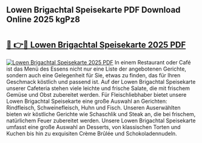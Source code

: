 ## Lowen Brigachtal Speisekarte PDF Download Online 2025 kgPz8

# <h2><a href="http://gcan28o.nevu.top/?p=Lowen+Brigachtal+Speisekarte">🔗 👉🔴 Lowen Brigachtal Speisekarte 2025 PDF</a></h2>

[![Lowen Brigachtal Speisekarte 2025 PDF](https://i.imgur.com/dBaPXMq.png)](http://gcan28o.nevu.top/?p=Lowen+Brigachtal+Speisekarte)
In einem Restaurant oder Café ist das Menü des Essens nicht nur eine Liste der angebotenen Gerichte, sondern auch eine Gelegenheit für Sie, etwas zu finden, das für Ihren Geschmack köstlich und passend ist. Auf der Lowen Brigachtal Speisekarte unserer Cafeteria stehen viele leichte und frische Salate, die mit frischem Gemüse und Obst zubereitet werden. Für Fleischliebhaber bietet unsere Lowen Brigachtal Speisekarte eine große Auswahl an Gerichten: Rindfleisch, Schweinefleisch, Huhn und Fisch. Unseren Auserwählten bieten wir köstliche Gerichte wie Schaschlik und Steak an, die bei frischem, natürlichem Feuer zubereitet werden. Unsere Lowen Brigachtal Speisekarte umfasst eine große Auswahl an Desserts, von klassischen Torten und Kuchen bis hin zu exquisiten Crème Brûlée und Schokoladennudeln.
